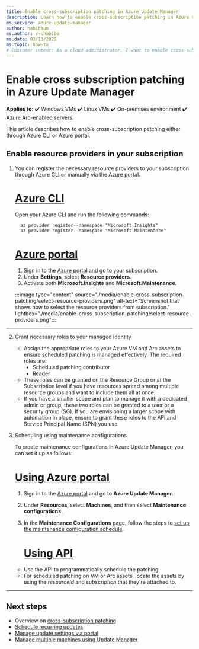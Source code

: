 ```yaml
---
title: Enable cross-subscription patching in Azure Update Manager
description: Learn how to enable cross-subscription patching in Azure Update Manager.
ms.service: azure-update-manager
author: habibaum
ms.author: v-uhabiba
ms.date: 03/13/2025
ms.topic: how-to
# Customer intent: As a cloud administrator, I want to enable cross-subscription patching in Azure Update Manager, so that I can effectively manage and automate patching across multiple resources and subscriptions to maintain security and compliance.
---
```


# Enable cross subscription patching in Azure Update Manager

**Applies to:** :heavy_check_mark: Windows VMs :heavy_check_mark: Linux VMs :heavy_check_mark: On-premises environment :heavy_check_mark: Azure Arc-enabled servers.

This article describes how to enable cross-subscription patching either through Azure CLI or Azure portal.

## Enable resource providers in your subscription

1. You can register the necessary resource providers to your subscription through Azure CLI or manually via the Azure portal.

    # [Azure CLI](#tab/az-cli)

    Open your Azure CLI and run the following commands:

    ```azurecli-interactive
      az provider register--namespace "Microsoft.Insights"
      az provider register--namespace "Microsoft.Maintenance"
   ```
    # [Azure portal](#tab/az-portal)

    1. Sign in to the [Azure portal](https://portal.azure.com) and go to your subscription.
    1. Under **Settings**, select **Resource providers**.
    1. Activate both **Microsoft.Insights** and **Microsoft.Maintenance**.

    :::image type="content" source="./media/enable-cross-subscription-patching/select-resource-providers.png" alt-text="Screenshot that shows how to select the resource providers from subscription." lightbox="./media/enable-cross-subscription-patching/select-resource-providers.png":::

---
2. Grant necessary roles to your managed identity

   - Assign the appropriate roles to your Azure VM and Arc assets to ensure scheduled patching is managed effectively. The required roles are:
        - Scheduled patching contributor
        - Reader
   - These roles can be granted on the Resource Group or at the Subscription level if you have resources spread among multiple resource groups and want to include them all at once.
   - If you have a smaller scope and plan to manage it with a dedicated admin or group, these two roles can be granted to a user or a security group (SG). If you are envisioning a larger scope with automation in place, ensure to grant these roles to the API and Service Principal Name (SPN) you use.

1. Scheduling using maintenance configurations

   To create maintenance configurations in Azure Update Manager, you can set it up as follows:

   # [Using Azure portal](#tab/az-patch-portal)
      
   1. Sign in to the [Azure portal](https://portal.azure.com) and go to **Azure Update Manager**.
   1. Under **Resources**, select **Machines**, and then select **Maintenance configurations**.
   1. In the **Maintenance Configurations** page, follow the steps to [set up the maintenance configuration schedule](scheduled-patching.md#schedule-recurring-updates-on-a-single-vm).
      
      # [Using API](#tab/az-patch-cli)
    
   - Use the API to programmatically schedule the patching.
   - For scheduled patching on VM or Arc assets, locate the assets by using the *resourceId* and *subscription* that they're attached to.

---

## Next steps

* Overview on [cross-subscription patching](cross-subscription-patching.md)
* [Schedule recurring updates](scheduled-patching.md)
* [Manage update settings via portal](manage-update-settings.md)
* [Manage multiple machines using Update Manager](manage-multiple-machines.md)

